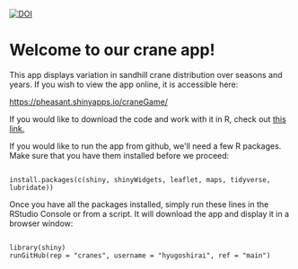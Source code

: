 [![DOI](https://zenodo.org/badge/708559833.svg)](https://zenodo.org/doi/10.5281/zenodo.10032185)

# Welcome to our crane app!

This app displays variation in sandhill crane distribution over seasons and years. If you wish to view the app online, it is accessible here:
  
  https://pheasant.shinyapps.io/craneGame/
  
  If you would like to download the code and work with it in R, check out [this link.](https://drive.google.com/drive/folders/1Quq8jMe42JD-6L2XY4xC3P1bcjvCtGGq?usp=sharing) 

If you would like to run the app from github, we'll need a few R packages. Make sure that you have them installed before we proceed:

```{r}

install.packages(c(shiny, shinyWidgets, leaflet, maps, tidyverse, lubridate))
```
Once you have all the packages installed, simply run these lines in the RStudio Console or from a script. It will download the app and display it in a browser window:


```{r}

library(shiny)
runGitHub(rep = "cranes", username = "hyugoshirai", ref = "main")

```
